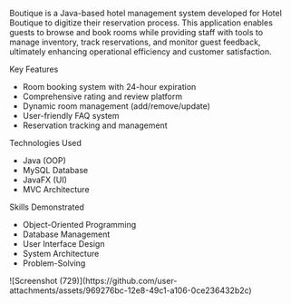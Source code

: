 Boutique is a Java-based hotel management system developed for Hotel Boutique to digitize their reservation process. This application enables guests to browse and book rooms while providing staff with tools to manage inventory, track reservations, and monitor guest feedback, ultimately enhancing operational efficiency and customer satisfaction.

Key Features
<ul> <li>Room booking system with 24-hour expiration</li> <li>Comprehensive rating and review platform</li> <li>Dynamic room management (add/remove/update)</li> <li>User-friendly FAQ system</li> <li>Reservation tracking and management</li> </ul>
Technologies Used
<ul> <li>Java (OOP)</li> <li>MySQL Database</li> <li>JavaFX (UI)</li> <li>MVC Architecture</li> </ul>
Skills Demonstrated
<ul> <li>Object-Oriented Programming</li> <li>Database Management</li> <li>User Interface Design</li> <li>System Architecture</li> <li>Problem-Solving</li> </ul>
![Screenshot (729)](https://github.com/user-attachments/assets/969276bc-12e8-49c1-a106-0ce236432b2c)
